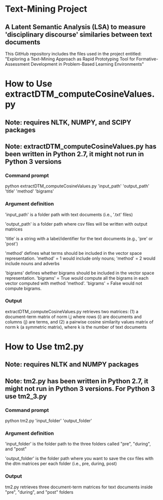 # Text-Mining Project
## A Latent Semantic Analysis (LSA) to measure 'disciplinary discourse' similaries between text documents
This GitHub repository includes the files used in the project entitled: "Exploring a Text-Mining Approach as Rapid Prototyping Tool for Formative-Assessment Development in Problem-Based Learning Environments"

# How to Use extractDTM_computeCosineValues.py
## Note: requires NLTK, NUMPY, and SCIPY packages
## Note: extractDTM_computeCosineValues.py has been written in Python 2.7, it might not run in Python 3 versions

### Command prompt
python extractDTM_computeCosineValues.py 'input_path' 'output_path' 'title' 'method' 'bigrams'

### Argument definition
'input_path' is a folder path with text documents (i.e., '.txt' files)

'output_path' is a folder path where csv files will be written with output matrices

'title' is a string with a label/identifier for the text documents (e.g., 'pre' or 'post')

'method' defines what terms should be included in the vector space representation. 'method' = 1 would include only nouns; 'method' = 2 would include nouns and adverbs

'bigrams' defines whether bigrams should be included in the vector space representation. 'bigrams' = True would compute all the bigrams in each vector computed with method 'method'. 'bigrams' = False would not compute bigrams.

### Output
extractDTM_computeCosineValues.py retrieves two matrices: (1) a document-term matrix of norm i,j where rows (i) are documents and columns (j) are terms, 
and (2) a pairwise cosine similarity values matrix of norm k (a symmetric matrix), where k is the number of text documents

# How to Use tm2.py
## Note: requires NLTK and NUMPY packages
## Note: tm2.py has been written in Python 2.7, it might not run in Python 3 versions. For Python 3 use tm2_3.py

### Command prompt
python tm2.py 'input_folder' 'output_folder'

### Argument definition
'input_folder' is the folder path to the three folders called "pre", "during", and "post"

'output_folder' is the folder path where you want to save the csv files with the dtm matrices per each folder (i.e., pre, during, post)

### Output
tm2.py retrieves three document-term matrices for text documents inside "pre", "during", and "post" folders
